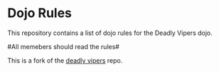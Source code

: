 Dojo Rules
==========

This repository contains a list of dojo rules for the Deadly Vipers dojo.

#All memebers should read the rules#

This is a fork of the [deadly vipers](https://github.com/deadlyvipers) repo.

